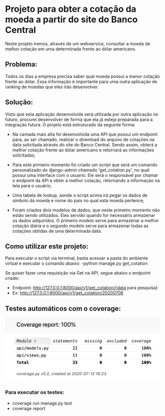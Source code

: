 # Projeto para obter a cotação da moeda a partir do site do Banco Central

Neste projeto iremos, através de um webservice, consultar a moeda de melhor cotação em uma determinada frente ao dólar americano.

## Problema:

Todos os dias a empresa precisa saber qual moeda possui a menor cotação frente ao dólar. Essa informação é importante para uma outra aplicação de ranking de moedas que eles irão desenvolver.

## Solução:

Visto que esta aplicação desenvolvida será utilizada por outra aplicação no futuro, procurei desenvolver de forma que ela já esteja preparada para a integração futura. O projeto está estruturado da seguinte forma:

- Na camada mais alta foi desenvolvida uma API que possui um endpoint para, ao ser chamado, realizar o download do arquivo de cotações na data solicitada através do site do Banco Central. Sendo assim, obterá a melhor cotação frente ao dólar americano e retornará as informações solicitadas;

- Para este primeiro momento foi criado um script que será um comando personalizado do django-admin chamado 'get_cotation.py', no qual possui uma interface com o usuario. Ele será o responsável por chamar o endpoint da API e obter a melhor cotação, retornando a informação na tela para o usuário;

- Uma tabela de lookup, aonde o script acima irá pegar os dados de símbolo da moeda e nome do país no qual esta moeda pertence;

- Foram criados dois modelos de dados, que neste primeiro momento não estão sendo utilizados. Eles servião quando for necessário armazenar os dados adquiridos. O primeiro modelo serve para armazenar a melhor cotação diária e o segundo modelo serve para armazenar todas as cotações obtidas de uma determinada data.

## Como utilizar este projeto:

Para executar o script via terminal, basta acessar a pasta do ambiente virtual e executar o comando abaixo:
-python manage.py get_cotation

Se quiser fazer uma requisição via Get na API, segue abaixo o endpoint criado:

- Endpoint: http://127.0.0.1:8000/api/v1/get_cotation/{data para pesquisa}
- Ex: http://127.0.0.1:8000/api/v1/get_cotation/20200706

## Testes automáticos com o coverage:

<img src='api/static/images/coverage_tests_api.png' />

### Para executar os testes:
- coverage run manage.py test
- coverage report